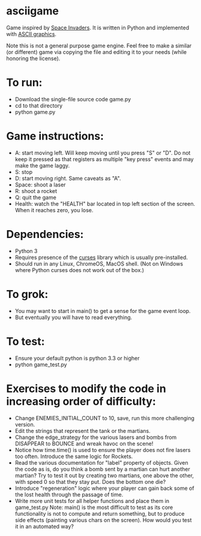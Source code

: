 # asciigame
Game inspired by [Space Invaders](https://en.wikipedia.org/wiki/Space_Invaders). It is written in Python and implemented with [ASCII graphics](https://en.wikipedia.org/wiki/ASCII_art).

Note this is not a general purpose game engine. Feel free to make a similar (or different) game via copying the file and editing it to your needs (while honoring the license).

# To run:
* Download the single-file source code game.py
* cd to that directory
* python game.py
   
# Game instructions:
* A: start moving left. Will keep moving until you press "S" or "D". Do not keep it pressed as that registers as multiple "key press" events and may make the game laggy.
* S: stop
* D: start moving right. Same caveats as "A".
* Space: shoot a laser
* R: shoot a rocket
* Q: quit the game
* Health: watch the "HEALTH" bar located in top left section of the screen. When it reaches zero, you lose.

# Dependencies:
* Python 3
* Requires presence of the [curses](https://docs.python.org/3/howto/curses.html) library which is usually pre-installed.
* Should run in any Linux, ChromeOS, MacOS shell. (Not on Windows where Python curses does not work out of the box.)

# To grok:
* You may want to start in main() to get a sense for the game event loop.
* But eventually you will have to read everything.

# To test:
* Ensure your default python is python 3.3 or higher
* python game_test.py

# Exercises to modify the code in increasing order of difficulty:
* Change ENEMIES_INITIAL_COUNT to 10, save, run this more challenging version.
* Edit the strings that represent the tank or the martians.
* Change the edge_strategy for the various lasers and bombs from DISAPPEAR to BOUNCE and wreak havoc on the scene!
* Notice how time.time() is used to ensure the player does not fire lasers too often. Introduce the same logic for Rockets.
* Read the various documentation for "label" property of objects. Given the code as is, do you think a bomb sent by a martian 
can hurt another martian? Try to test it out by creating two martians, one above the other, with speed 0 so that they stay put.
Does the bottom one die?
* Introduce "regeneration" logic where your player can gain back some of the lost health through the passage of time.
* Write more unit tests for all helper functions and place them in game_test.py
Note: main() is the most difficult to test as its core functionality is not to compute and return something, but to produce side effects (painting various chars on the screen). How would you test it in an automated way?
